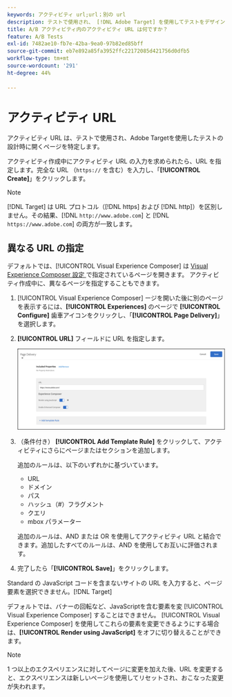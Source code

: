 ```yaml
---
keywords: アクティビティ url;url；別の url
description: テストで使用され、 [!DNL Adobe Target] を使用してテストをデザインしたときに開くページを決定するアクティビティ URL を指定する方法について説明します。
title: A/B アクティビティ内のアクティビティ URL は何ですか？
feature: A/B Tests
exl-id: 7482ae10-fb7e-42ba-9ea0-97b82ed85bff
source-git-commit: eb7e892a85fa3952ffc22172085d421756d0dfb5
workflow-type: tm+mt
source-wordcount: '291'
ht-degree: 44%

---
```


# アクティビティ URL

アクティビティ URL は、テストで使用され、Adobe Targetを使用したテストの設計時に開くページを特定します。

アクティビティ作成中にアクティビティ URL の入力を求められたら、URL を指定します。完全な URL （`https://` を含む）を入力し、「**[!UICONTROL Create]**」をクリックします。

>[!NOTE]
>
>[!DNL Target] は URL プロトコル（[!DNL https] および [!DNL http]）を区別しません。その結果、[!DNL `http://www.adobe.com`] と [!DNL `https://www.adobe.com`] の両方が一致します。

## 異なる URL の指定

デフォルトでは、[!UICONTROL Visual Experience Composer] は [Visual Experience Composer 設定 ](/help/main/administrating-target/visual-experience-composer-set-up.md) で指定されているページを開きます。 アクティビティ作成中に、異なるページを指定することもできます。

1. [!UICONTROL Visual Experience Composer] ージを開いた後に別のページを表示するには、**[!UICONTROL Experiences]** のページで **[!UICONTROL Configure]** 歯車アイコンをクリックし、「**[!UICONTROL Page Delivery]**」を選択します。

1. **[!UICONTROL URL]** フィールドに URL を指定します。

   ![ページ配信ダイアログボックス](/help/main/c-activities/t-test-ab/t-test-create-ab/assets/url-config-new.png)

1. （条件付き） **[!UICONTROL Add Template Rule]** をクリックして、アクティビティにさらにページまたはセクションを追加します。

   追加のルールは、以下のいずれかに基づいています。

   * URL
   * ドメイン
   * パス
   * ハッシュ（#）フラグメント
   * クエリ
   * mbox パラメーター

   追加のルールは、AND または OR を使用してアクティビティ URL と結合できます。追加したすべてのルールは、AND を使用してお互いに評価されます。

1. 完了したら「**[!UICONTROL Save]**」をクリックします。

Standard の JavaScript コードを含まないサイトの URL を入力すると、ページ要素を選択できません。[!DNL Target]

デフォルトでは、バナーの回転など、JavaScriptを含む要素を変 [!UICONTROL Visual Experience Composer] することはできません。 [!UICONTROL Visual Experience Composer] を使用してこれらの要素を変更できるようにする場合は、**[!UICONTROL Render using JavaScript]** をオフに切り替えることができます。

>[!NOTE]
>
>1 つ以上のエクスペリエンスに対してページに変更を加えた後、URL を変更すると、エクスペリエンスは新しいページを使用してリセットされ、おこなった変更が失われます。
